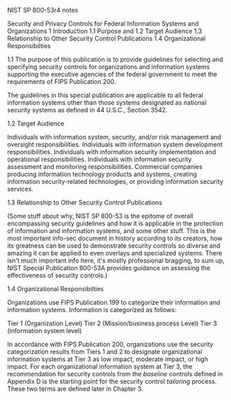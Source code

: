 NIST SP 800-53r4 notes

Security and Privacy Controls for Federal Information Systems
and Organizations
1 Introduction
1.1 Purpose and 
1.2 Target Audience
1.3 Relationship to Other Security Control Publications
1.4 Organizational Responsibilties

1.1
The purpose of this publication is to provide guidelines for selecting and specifying security controls for organizations and information systems supporting the executive agencies of the federal government to meet the requirements of FIPS Publication 200.


The guidelines in this special publication are applicable to all federal information systems other than those systems designated as national security systems as defined in 44 U.S.C., Section 3542.

1.2 Target Audience

Individuals with information system, security, and/or risk management and oversight responsibilities. Individuals with information system development responsibilities. Individuals with information security implementation and operational responsibilities. Individuals with information security assessment and monitoring responsibilities. Commercial companies producing
 information technology products and systems, creating information security-related technologies, or providing information security services.
 
1.3 Relationship to Other Security Control Publications

(Some stuff about why, NIST SP 800-53 is the epitome of overall encompassing security guidelines and how it is applicable in the protection of information and information systems, and some other stuff. This is the most important info-sec document in history according to its creators, how its greatness can be used to demonstrate security controls so diverse and amazing it can be applied to even overlays and specialized systems. There isn't much important info here, it's mostly professional bragging, to sum up, NIST Special Publication 800-53A provides guidance on assessing the effectiveness of security controls.)

1.4 Organizational Responsibilties

Organizations use FIPS Publication 199 to categorize their information and information systems. Information is categorized as follows:

Tier 1 (Organization Level)
Tier 2 (Mission/business process Level)
Tier 3 (information system level)

 In accordance with FIPS Publication 200, organizations use the security categorization results from Tiers 1 and 2 to designate organizational information systems at Tier 3 as low impact, moderate impact, or high impact.
For each organizational information system at Tier 3, the recommendation for security controls from the _baseline_ controls defined in Appendix D is the starting point for the security control _tailoring_ process. These two terms are defined later in Chapter 3.


